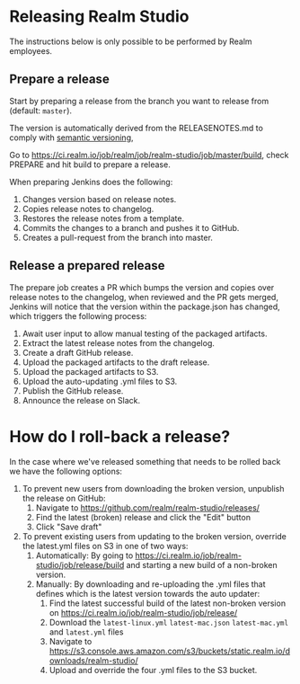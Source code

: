# Releasing Realm Studio

The instructions below is only possible to be performed by Realm employees.

## Prepare a release

Start by preparing a release from the branch you want to release from (default: `master`).

The version is automatically derived from the RELEASENOTES.md to comply with [semantic versioning](http://semver.org/),

Go to https://ci.realm.io/job/realm/job/realm-studio/job/master/build, check PREPARE and hit build to prepare a release.

When preparing Jenkins does the following:

1. Changes version based on release notes.
2. Copies release notes to changelog.
3. Restores the release notes from a template.
4. Commits the changes to a branch and pushes it to GitHub.
5. Creates a pull-request from the branch into master.

## Release a prepared release

The prepare job creates a PR which bumps the version and copies over release notes to the changelog, when reviewed and
the PR gets merged, Jenkins will notice that the version within the package.json has changed, which triggers the
following process:

1. Await user input to allow manual testing of the packaged artifacts.
2. Extract the latest release notes from the changelog.
3. Create a draft GitHub release.
4. Upload the packaged artifacts to the draft release.
5. Upload the packaged artifacts to S3.
6. Upload the auto-updating .yml files to S3.
7. Publish the GitHub release.
8. Announce the release on Slack.

# How do I roll-back a release?

In the case where we've released something that needs to be rolled back we have the following options:

1. To prevent new users from downloading the broken version, unpublish the release on GitHub:
    1. Navigate to https://github.com/realm/realm-studio/releases/
    2. Find the latest (broken) release and click the "Edit" button
    3. Click "Save draft"
2. To prevent existing users from updating to the broken version, override the latest.yml files on S3 in one of two ways:
    1. Automatically: By going to https://ci.realm.io/job/realm-studio/job/release/build and starting a new build of a non-broken version.
    2. Manually: By downloading and re-uploading the .yml files that defines which is the latest version towards the auto updater:
        1. Find the latest successful build of the latest non-broken version on https://ci.realm.io/job/realm-studio/job/release/
        2. Download the `latest-linux.yml` `latest-mac.json` `latest-mac.yml` and `latest.yml` files
        3. Navigate to https://s3.console.aws.amazon.com/s3/buckets/static.realm.io/downloads/realm-studio/
        4. Upload and override the four .yml files to the S3 bucket.
